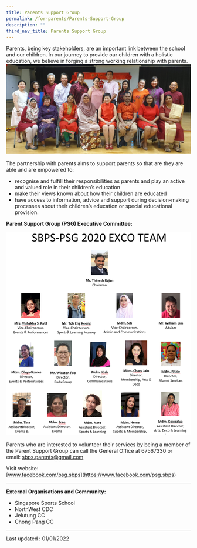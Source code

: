 ```yaml
---
title: Parents Support Group
permalink: /for-parents/Parents-Support-Group
description: ""
third_nav_title: Parents Support Group
---
```


Parents, being key stakeholders, are an important link between the school and our children. In our journey to provide our children with a holistic education, we believe in forging a strong working relationship with parents.
![](/images/PSG.jpeg)

The partnership with parents aims to support parents so that are they are able and are empowered to:  
  

*   recognise and fulfill their responsibilities as parents and play an active and valued role in their children’s education
*   make their views known about how their children are educated
*   have access to information, advice and support during decision-making processes about their children’s education or special educational provision.  
      
    

**Parent Support Group (PSG) Executive Committee:**

![](/images/psg.png)

Parents who are interested to volunteer their services by being a member of the Parent Support Group can call the General Office at 67567330 or email: [sbps.parents@gmail.com](mailto:sbps.parents@gmail.com)  
  
Visit website:  
[www.facebook.com/psg.sbps](https://www.facebook.com/psg.sbps)  
  
  

* * *

  
**External Organisations and Community:**  

*   Singapore Sports School
*   NorthWest CDC
*   Jelutung CC
*   Chong Pang CC

* * *

  
Last updated : 01/01/2022